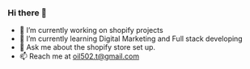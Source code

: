 ### Hi there 👋

- 🔭 I’m currently working on shopify projects
- 🌱 I’m currently learning Digital Marketing and Full stack developing
- 💬 Ask me about the shopify store set up.
- 📫 Reach me at oil502.t@gmail.com

